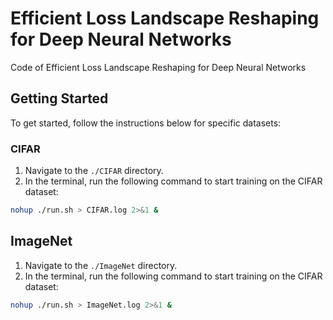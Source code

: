 # Efficient Loss Landscape Reshaping for Deep Neural Networks
Code of Efficient Loss Landscape Reshaping for Deep Neural Networks

## Getting Started

To get started, follow the instructions below for specific datasets:

### CIFAR
1. Navigate to the `./CIFAR` directory.
2. In the terminal, run the following command to start training on the CIFAR dataset:
```bash
nohup ./run.sh > CIFAR.log 2>&1 &
```
## ImageNet
1. Navigate to the `./ImageNet` directory.
2. In the terminal, run the following command to start training on the CIFAR dataset:
```bash
nohup ./run.sh > ImageNet.log 2>&1 &
```
